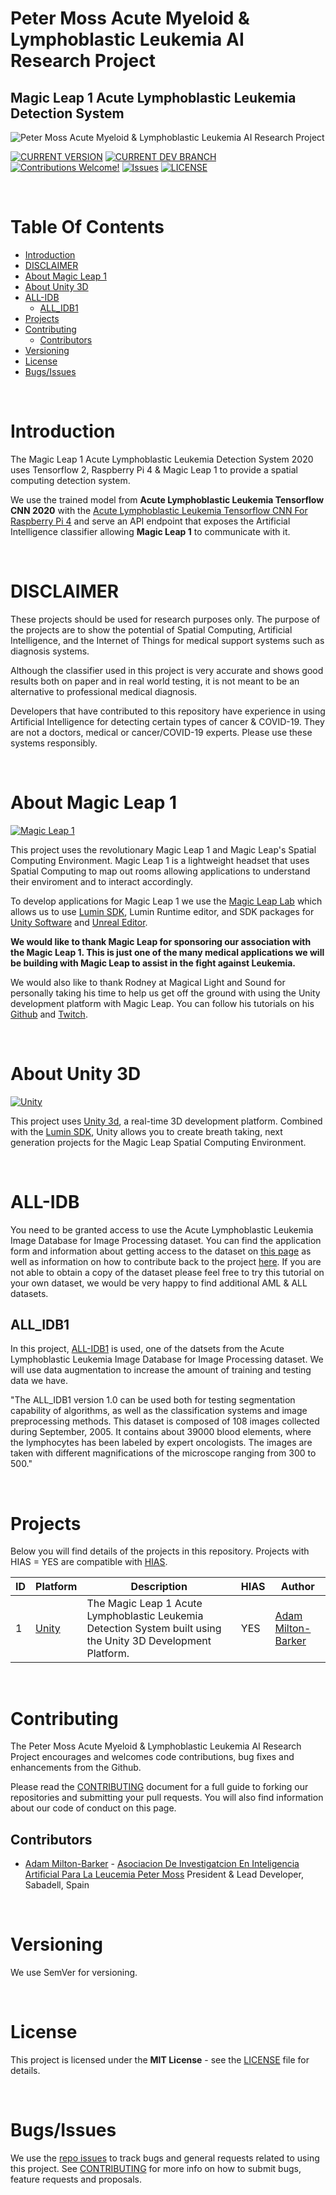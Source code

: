 # Peter Moss Acute Myeloid & Lymphoblastic Leukemia AI Research Project
## Magic Leap 1 Acute Lymphoblastic Leukemia Detection System

![Peter Moss Acute Myeloid & Lymphoblastic Leukemia AI Research Project](Media/Images/Peter-Moss-Acute-Myeloid-Lymphoblastic-Leukemia-Research-Project.png)

[![CURRENT VERSION](https://img.shields.io/badge/CURRENT%20VERSION-0.0.0-blue.svg)](https://github.com/COVID-19-AI-Research-Project/Magic-Leap-1-Detection-System/tree/0.0.0) [![CURRENT DEV BRANCH](https://img.shields.io/badge/CURRENT%20DEV%20BRANCH-0.1.0-blue.svg)](https://github.com/COVID-19-AI-Research-Project/AI-Classification/tree/0.1.0)  [![Contributions Welcome!](https://img.shields.io/badge/Contributions-Welcome-lightgrey.svg)](CONTRIBUTING.md)  [![Issues](https://img.shields.io/badge/Issues-Welcome-lightgrey.svg)](issues) [![LICENSE](https://img.shields.io/badge/LICENSE-MIT-blue.svg)](LICENSE)

&nbsp;

# Table Of Contents

- [Introduction](#introduction)
- [DISCLAIMER](#disclaimer)
- [About Magic Leap 1](#about-magic-leap-1)
- [About Unity 3D](#about-unity-3d)
- [ALL-IDB](#all-idb)
    - [ALL_IDB1](#all_idb1)
- [Projects](#projects)
- [Contributing](#contributing)
  - [Contributors](#contributors)
- [Versioning](#versioning)
- [License](#license)
- [Bugs/Issues](#bugs-issues)

&nbsp;

# Introduction

The Magic Leap 1 Acute Lymphoblastic Leukemia Detection System 2020 uses Tensorflow 2, Raspberry Pi 4 & Magic Leap 1 to provide a spatial computing detection system.

We use the trained model from **Acute Lymphoblastic Leukemia Tensorflow CNN 2020** with the [Acute Lymphoblastic Leukemia Tensorflow CNN For Raspberry Pi 4](https://github.com/AMLResearchProject/ALL-Tensorflow-2020/tree/master/RPI4 "Acute Lymphoblastic Leukemia Tensorflow CNN For Raspberry Pi 4") and serve an API endpoint that exposes the Artificial Intelligence classifier allowing **Magic Leap 1** to communicate with it.

&nbsp;

# DISCLAIMER

These projects should be used for research purposes only. The purpose of the projects are to show the potential of Spatial Computing, Artificial Intelligence, and the Internet of Things for medical support systems such as diagnosis systems. 

Although the classifier used in this project is very accurate and shows good results both on paper and in real world testing, it is not meant to be an alternative to professional medical diagnosis. 

Developers that have contributed to this repository have experience in using Artificial Intelligence for detecting certain types of cancer & COVID-19. They are not a doctors, medical or cancer/COVID-19 experts. Please use these systems responsibly.

&nbsp;

# About Magic Leap 1

[![Magic Leap 1](Media/Images/magic-leap-1.jpg)](https://www.magicleap.com/en-us/magic-leap-1)

This project uses the revolutionary Magic Leap 1 and Magic Leap's Spatial Computing Environment. Magic Leap 1 is a lightweight headset that uses Spatial Computing to map out rooms allowing applications to understand their enviroment and to interact accordingly. 

To develop applications for Magic Leap 1 we use the [Magic Leap Lab](https://developer.magicleap.com/downloads "Magic Leap Lab") which allows us to use [Lumin SDK](https://developer.magicleap.com/en-us/learn/guides/lumin-sdk-latest-release-notes "Lumin SDK"), Lumin Runtime editor, and SDK packages for [Unity Software](https://unity.com/ "Unity Software") and [Unreal Editor](https://www.unrealengine.com/en-US/ "Unreal Editor").

**We would like to thank Magic Leap for sponsoring our association with the Magic Leap 1. This is just one of the many medical applications we will be building with Magic Leap to assist in the fight against Leukemia.**

We would also like to thank Rodney at Magical Light and Sound for personally taking his time to help us get off the ground with using the Unity development platform with Magic Leap. You can follow his tutorials on his [Github](https://github.com/magicallightandsound "Github") and [Twitch](https://www.twitch.tv/rodneydeveloper "Twitch"). 

&nbsp;

# About Unity 3D

[![Unity](Media/Images/unity.jpg)](https://unity.com/)

This project uses [Unity 3d](https://unity.com/ "Unity 3d"), a real-time 3D development platform. Combined with the [Lumin SDK](https://developer.magicleap.com/en-us/learn/guides/lumin-sdk-latest-release-notes "Lumin SDK"), Unity allows you to create breath taking, next generation projects for the Magic Leap Spatial Computing Environment. 

&nbsp;

# ALL-IDB

You need to be granted access to use the Acute Lymphoblastic Leukemia Image Database for Image Processing dataset. You can find the application form and information about getting access to the dataset on [this page](https://homes.di.unimi.it/scotti/all/#download) as well as information on how to contribute back to the project [here](https://homes.di.unimi.it/scotti/all/results.php). If you are not able to obtain a copy of the dataset please feel free to try this tutorial on your own dataset, we would be very happy to find additional AML & ALL datasets.

## ALL_IDB1 

In this project, [ALL-IDB1](https://homes.di.unimi.it/scotti/all/#datasets) is used, one of the datsets from the Acute Lymphoblastic Leukemia Image Database for Image Processing dataset. We will use data augmentation to increase the amount of training and testing data we have.

"The ALL_IDB1 version 1.0 can be used both for testing segmentation capability of algorithms, as well as the classification systems and image preprocessing methods. This dataset is composed of 108 images collected during September, 2005. It contains about 39000 blood elements, where the lymphocytes has been labeled by expert oncologists. The images are taken with different magnifications of the microscope ranging from 300 to 500."  

&nbsp;

# Projects

Below you will find details of the projects in this repository. Projects with HIAS = YES are compatible with [HIAS](https://github.com/LeukemiaAiResearch/HIAS "HIAS").

| ID  | Platform                                                                                                    | Description                                                                                                                                                                                                                                                                                                                                                                                                                                                                                                                                 | HIAS | Author                                                                                                        |
| --- | ---------------------------------------------------------------------------------------------------------- | ------------------------------------------------------------------------------------------------------------------------------------------------------------------------------------------------------------------------------------------------------------------------------------------------------------------------------------------------------------------------------------------------------------------------------------------------------------------------------------------------------------------------------------------- | ---- | ------------------------------------------------------------------------------------------------------------- |
| 1   | [Unity](Projects/Unity/ "Unity") | The Magic Leap 1 Acute Lymphoblastic Leukemia Detection System built using the Unity 3D Development Platform.                                                                                                                                                                                                                                                                                                   | YES   |  [Adam Milton-Barker](https://www.leukemiaresearchassociation.ai/team/adam-milton-barker "Adam Milton-Barker") |

&nbsp;

# Contributing

The Peter Moss Acute Myeloid & Lymphoblastic Leukemia AI Research Project encourages and welcomes code contributions, bug fixes and enhancements from the Github.

Please read the [CONTRIBUTING](CONTRIBUTING.md "CONTRIBUTING") document for a full guide to forking our repositories and submitting your pull requests. You will also find information about our code of conduct on this page.

## Contributors

- [Adam Milton-Barker](https://www.leukemiaresearchassociation.ai/team/adam-milton-barker "Adam Milton-Barker") - [Asociacion De Investigatcion En Inteligencia Artificial Para La Leucemia Peter Moss](https://www.leukemiaresearchassociation.ai "Asociacion De Investigacion En Inteligencia Artificial Para La Leucemia Peter Moss") President & Lead Developer, Sabadell, Spain

&nbsp;

# Versioning

We use SemVer for versioning.

&nbsp;

# License

This project is licensed under the **MIT License** - see the [LICENSE](LICENSE.md "LICENSE") file for details.

&nbsp;

# Bugs/Issues

We use the [repo issues](issues "repo issues") to track bugs and general requests related to using this project. See [CONTRIBUTING](CONTRIBUTING.md "CONTRIBUTING") for more info on how to submit bugs, feature requests and proposals.